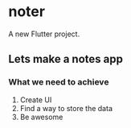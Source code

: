 # noter

A new Flutter project.

## Lets make a notes app

### What we need to achieve

<ol>  
    <li> Create UI </li>
    <li> Find a way to store the data</li>
    <li> Be awesome</li>
</ol>
    
